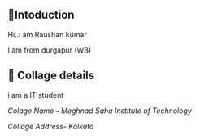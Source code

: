 ## 💎Intoduction

Hi..i am Raushan kumar 

I am from durgapur (WB)

## 👀 Collage details
i am a IT student

*Colage Name* - *Meghnad Saha Institute of Technology*

*Collage Address*- *Kolkata*
